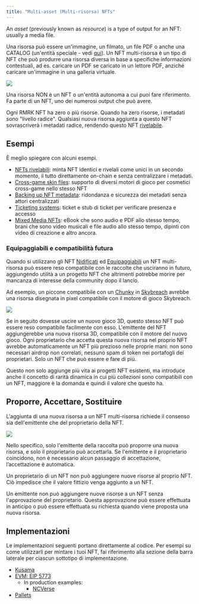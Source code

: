 ```yaml
---
title: "Multi-asset (Multi-risorsa) NFTs"
---
```


An _asset_ (previously known as _resource_) is a type of output for an NFT: usually a media file.

Una risorsa può essere un'immagine, un filmato, un file PDF o anche una CATALOG (un'entità speciale - vedi
[qui](/lego25-equippable)). Un NFT multi-risorsa è un tipo di NFT che può produrre una risorsa diversa in base a specifiche informazioni contestuali, ad es. caricare un PDF se caricato in un lettore PDF, anziché caricare un'immagine in una galleria virtuale.

![](../static/img/post_imgs/mr_01.png)

Una risorsa NON è un NFT o un'entità autonoma a cui puoi fare riferimento. Fa parte di un NFT, uno dei numerosi output che può avere.

Ogni RMRK NFT ha zero o più risorse. Quando ha zero risorse, i metadati sono "livello radice". Qualsiasi nuova risorsa aggiunta a questo NFT sovrascriverà i metadati radice, rendendo questo NFT [rivelabile](/usecases/revealable).

## Esempi

È meglio spiegare con alcuni esempi.

- [NFTs rivelabili](/usecases/revealable): minta NFT identici e rivelali come unici in un secondo momento, il tutto direttamente on-chain e senza centralizzare i metadati.
- [Cross-game skin files](/usecases/cross_game_skins): supporto di diversi motori di gioco per cosmetici cross-game nello stesso NFT
- [Backing up NFT metadata](/usecases/backups): ridondanza e sicurezza dei metadati senza attori centralizzati
- [Ticketing systems](/usecases/ticketing): ticket e stub di ticket per verificare presenza e accesso
- [Mixed Media NFTs](/usecases/mixedmedia): eBook che sono audio e PDF allo stesso tempo, brani che sono video musicali e file audio allo stesso tempo, dipinti con video di creazione e altro ancora.

### Equipaggiabili e compatibilità futura 

Quando si utilizzano gli NFT [Nidificati](/lego1-nested) ed [Equipaggiabili](/lego25-equippable) un NFT multi-risorsa può essere reso compatibile con le raccolte che usciranno in futuro, aggiungendo utilità a un progetto NFT che altrimenti potrebbe morire per mancanza di interesse della community dopo il lancio.

Ad esempio, un piccone compatibile con un
[Chunky](https://rmrk.gitbook.io/kanaria-skybreach/fundamentals/skybreach-avatars/chunkies) in
[Skybreach](https://skybreach.app) avrebbe una risorsa disegnata in pixel compatibile con il motore di gioco Skybreach.

![](../static/img/post_imgs/mr_02.png)

Se in seguito dovesse uscire un nuovo gioco 3D, questo stesso NFT può essere reso compatibile facilmente con esso. L'emittente del NFT aggiungerebbe una nuova risorsa 3D, compatibile con il motore del nuovo gioco. Ogni proprietario che accetta questa nuova risorsa nel proprio NFT avrebbe automaticamente un NFT più prezioso nelle proprie mani: non sono necessari airdrop non correlati, nessuno spam di token nei portafogli dei proprietari. Solo un NFT che può essere e fare di più.

Questo non solo aggiunge più vita ai progetti NFT esistenti, ma introduce anche il concetto di rarità dinamica in cui più collezioni sono compatibili con un NFT, maggiore è la domanda e quindi il valore che questo ha.

## Proporre, Accettare, Sostituire

L'aggiunta di una nuova risorsa a un NFT multi-risorsa richiede il consenso sia dell'emittente che del proprietario della NFT.

![](../static/img/post_imgs/mr_03.png)

Nello specifico, solo l'emittente della raccolta può proporre una nuova risorsa, e solo il proprietario può accettarla. Se l'emittente e il proprietario coincidono, non è necessario alcun passaggio di accettazione, l’accettazione è automatica.

Un proprietario di un NFT non può aggiungere nuove risorse al proprio NFT. Ciò impedisce che il valore fittizio venga aggiunto a un NFT.

Un emittente non può aggiungere nuove risorse a un NFT senza l'approvazione del proprietario. Questa approvazione può essere effettuata in anticipo o può essere effettuata su richiesta quando viene proposta una nuova risorsa.

## Implementazioni

Le implementazioni seguenti portano direttamente al codice. Per esempi su come utilizzarli per mintare i tuoi NFT, fai riferimento alla sezione della barra laterale per ciascun sottotipo di implementazione.

- [Kusama](https://github.com/rmrk-team/rmrk-spec/blob/master/standards/rmrk2.0.0/entities/nft.md#resources-and-resource)
- [EVM: EIP 5773](https://eips.ethereum.org/EIPS/eip-5773)
  - In production examples:
    - [NCVerse](https://neoncrisis.io/my-collection/ncverse)
- [Pallets](https://github.com/rmrk-team/rmrk-substrate/blob/main/pallets/rmrk-core/src/lib.rs)
